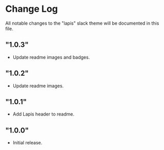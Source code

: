 # Change Log

All notable changes to the "lapis" slack theme will be documented in this file.

## "1.0.3"

- Update readme images and badges.

## "1.0.2"

- Update readme images.

## "1.0.1"

- Add Lapis header to readme.

## "1.0.0"

- Initial release.
